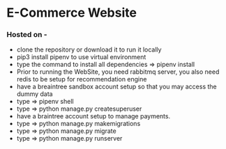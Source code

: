 # E-Commerce Website

### Hosted on -

- clone the repository or download it to run it locally
- pip3 install pipenv to use virtual environment
- type the command to install all dependencies => pipenv install
- Prior to running the WebSite, you need rabbitmq server, you also need redis to be setup for recommendation engine
- have a breaintree sandbox account setup so that you may access the dummy data
- type => pipenv shell
- type => python manage.py createsuperuser
- have a braintree account setup to manage payments.
- type => python manage.py makemigrations
- type => python manage.py migrate
- type => python manage.py runserver
